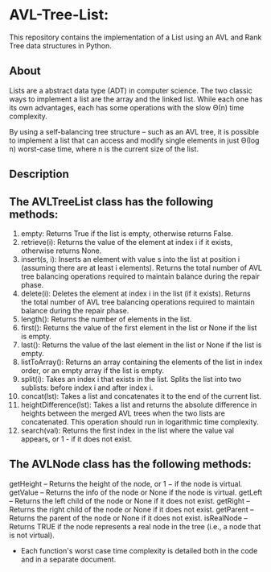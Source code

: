 # AVL-Tree-List:

This repository contains the implementation of a List using an AVL and Rank Tree data structures in Python. 

## About
Lists are a abstract data type (ADT) in computer science. The two classic ways to implement a list are the array and the linked list. 
While each one has its own advantages, each has some operations with the slow Θ(n) time complexity.

By using a self-balancing tree structure – such as an AVL tree, it is possible to implement a list that can access and modify single elements in just Θ(log n) worst-case time, where n is the current size of the list.

## Description

## The AVLTreeList class has the following methods:

1. empty: Returns True if the list is empty, otherwise returns False.
2. retrieve(i): Returns the value of the element at index i if it exists, otherwise returns None.
3. insert(s, i): Inserts an element with value s into the list at position i (assuming there are at least i elements). 
Returns the total number of AVL tree balancing operations required to maintain balance during the repair phase.
4. delete(i): Deletes the element at index i in the list (if it exists). 
Returns the total number of AVL tree balancing operations required to maintain balance during the repair phase.
5. length(): Returns the number of elements in the list.
6. first(): Returns the value of the first element in the list or None if the list is empty.
7. last(): Returns the value of the last element in the list or None if the list is empty.
8. listToArray(): Returns an array containing the elements of the list in index order, or an empty array if the list is empty.
9. split(i): Takes an index i that exists in the list. Splits the list into two sublists: before index i and after index i.
10. concat(lst): Takes a list and concatenates it to the end of the current list.
11. heightDifference(lst): Takes a list and returns the absolute difference in heights between the merged AVL trees when the two lists are concatenated. 
This operation should run in logarithmic time complexity.
12. search(val): Returns the first index in the list where the value val appears, or 1 - if it does not exist.


## The AVLNode class has the following methods:

getHeight – Returns the height of the node, or 1 − if the node is virtual.
getValue – Returns the info of the node or None if the node is virtual.
getLeft – Returns the left child of the node or None if it does not exist.
getRight – Returns the right child of the node or None if it does not exist.
getParent – Returns the parent of the node or None if it does not exist.
isRealNode – Returns TRUE if the node represents a real node in the tree (i.e., a node that is not virtual).

* Each function's worst case time complexity is detailed both in the code and in a separate document. 
